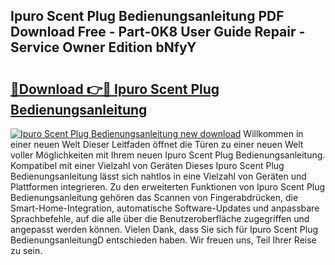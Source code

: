 ## Ipuro Scent Plug Bedienungsanleitung PDF Download Free - Part-0K8 User Guide Repair - Service Owner Edition bNfyY

# <h2><a href="http://df1sdqa.blite.top/?on=Ipuro+Scent+Plug+Bedienungsanleitung">🔗Download 👉🔴 Ipuro Scent Plug Bedienungsanleitung</a></h2>

[![Ipuro Scent Plug Bedienungsanleitung new download](https://i.imgur.com/lujVjoI.png)](http://df1sdqa.blite.top/?on=Ipuro+Scent+Plug+Bedienungsanleitung)
Willkommen in einer neuen Welt Dieser Leitfaden öffnet die Türen zu einer neuen Welt voller Möglichkeiten mit Ihrem neuen Ipuro Scent Plug Bedienungsanleitung. Kompatibel mit einer Vielzahl von Geräten Dieses Ipuro Scent Plug Bedienungsanleitung lässt sich nahtlos in eine Vielzahl von Geräten und Plattformen integrieren. Zu den erweiterten Funktionen von Ipuro Scent Plug Bedienungsanleitung gehören das Scannen von Fingerabdrücken, die Smart-Home-Integration, automatische Software-Updates und anpassbare Sprachbefehle, auf die alle über die Benutzeroberfläche zugegriffen und angepasst werden können. Vielen Dank, dass Sie sich für Ipuro Scent Plug BedienungsanleitungD entschieden haben. Wir freuen uns, Teil Ihrer Reise zu sein.

